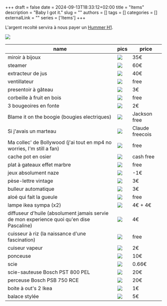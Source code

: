 +++ 
draft = false
date = 2024-09-13T18:33:12+02:00
title = "Items"
description = "Baby I got it."
slug = ""
authors = []
tags = []
categories = []
externalLink = ""
series = ['Items']
+++

L'argent recolté servira à nous payer un [Hummer H1](https://fr.wikipedia.org/wiki/Hummer_H1#/media/Fichier:Hummer_H1_Alpha_Wagon.jpg).

![](https://i.giphy.com/media/v1.Y2lkPTc5MGI3NjExNnVrY21naGwwNHcybmVtZG9ucHAwODk1cW96Z2Nybnl3dmg1ZTg4bSZlcD12MV9pbnRlcm5hbF9naWZfYnlfaWQmY3Q9Zw/fAhOtxIzrTxyE/giphy.gif)

| name | pics | price |
| ---- | ---- | ----- |
| miroir à bijoux | ![](https://tlentali.com/images/blog/items/IMG_0357.JPEG) | 35€ |
| steamer | ![](https://tlentali.com/images/blog/items/IMG_0358.JPEG) | 60€ |
| extracteur de jus | ![](https://tlentali.com/images/blog/items/IMG_0359.JPEG) | 40€ |
| ventillateur | ![](https://tlentali.com/images/blog/items/IMG_0361.JPEG) | free |
| presentoir à gâteau | ![](https://tlentali.com/images/blog/items/IMG_0363.JPEG) | 3€ |
| corbeille à fruit en bois | ![](https://tlentali.com/images/blog/items/IMG_0364.JPEG) | free |
| 3 bougeoires en fonte | ![](https://tlentali.com/images/blog/items/IMG_0365.JPEG) | 2€ |
| Blame it on the boogie (bougies electriques) | ![](https://tlentali.com/images/blog/items/IMG_0366.JPEG) | Jackson free |
| Si j'avais un marteau | ![](https://tlentali.com/images/blog/items/IMG_0367.JPEG) | Claude freecois |
| Ma collec' de Bollywood (j'ai tout en mp4 no worries, I'm still a fan) | ![](https://tlentali.com/images/blog/items/IMG_0369.JPEG) | free |
| cache pot en osier | ![](https://tlentali.com/images/blog/items/IMG_0370.JPEG) | cash free |
| plat à gateaux effet marbre | ![](https://tlentali.com/images/blog/items/IMG_0372.JPEG) | free |
| jeux absolument naze | ![](https://tlentali.com/images/blog/items/IMG_0375.JPEG) | -1€ |
| pèse-lettre vintage | ![](https://tlentali.com/images/blog/items/IMG_0376.JPEG) | 3€ |
| bulleur automatique | ![](https://tlentali.com/images/blog/items/IMG_0377.JPEG) | 3€ |
| aloé qui fait la gueule | ![](https://tlentali.com/images/blog/items/IMG_0379.JPEG) | free |
| lampe ikea sympa (x2) | ![](https://tlentali.com/images/blog/items/IMG_0380.JPEG) | 4€  + 4€ |
| diffuseur d'huile (absolument jamais servie de mon experience quoi qu'en dise Pascaline) | ![](https://tlentali.com/images/blog/items/IMG_0381.JPEG) | 4€ |
| cuisseur à riz (la naissance d'une fascination) | ![](https://tlentali.com/images/blog/items/IMG_0387.JPEG) | free |
| cuiseur vapeur | ![](https://tlentali.com/images/blog/items/IMG_0388.JPEG) | 2€ |
| ponceuse | ![](https://tlentali.com/images/blog/items/IMG_0438.jpg) | 10€ |
| scie | ![](https://tlentali.com/images/blog/items/IMG_0439.jpg) | 0.66€ |
| scie-sauteuse Bosch PST 800 PEL | ![](https://tlentali.com/images/blog/items/IMG_0440.jpg) | 20€ |
| perceuse Bosch PSB 750 RCE | ![](https://tlentali.com/images/blog/items/IMG_0441.jpg) | 20€ |
| boite à out's 2 Ikea | ![](https://tlentali.com/images/blog/items/IMG_0442.jpg) | 1€ |
| balace stylée | ![](https://tlentali.com/images/blog/items/IMG_0443.jpg) | 5€ |
